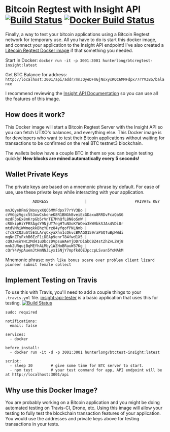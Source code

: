# Bitcoin Regtest with Insight API [![Build Status](https://travis-ci.org/hunterlong/btcregtest-insight.svg?branch=master)](https://travis-ci.org/hunterlong/btcregtest-insight) [![Docker Build Status](https://img.shields.io/docker/build/hunterlong/btcregtest-insight.svg)](https://hub.docker.com/r/hunterlong/btcregtest-insight)

Finally, a way to test your bitcoin applications using a Bitcoin Regtest network for temporary use. All you have to do is start this docker image, and connect your application to the Insight API endpoint! I've also created a [Litecoin Regtest Docker image](https://github.com/hunterlong/ltcregtest-insight) if that something you needed. 

Start in Docker: `docker run -it -p 3001:3001 hunterlong/btcregtest-insight:latest`

Get BTC Balance for address: `http://localhost:3001/api/addr/mnJQyeDFmGjNoxyxKQC6MMFdpx77rYV3Bo/balance`

I recommend reviewing the [Insight API Documentation](https://github.com/bitpay/insight-api) so you can use all the features of this image. 

## How does it work?
This Docker image will start a Bitcoin Regtest Server with the Insight API so you can fetch UTXO's balances, and everything else. This Docker image is for developers who want to test their Bitcoin applications without waiting for transactions to be confirmed on the real BTC testnet3 blockchain.

The wallets below have a couple BTC in them so you can begin testing quickly! **New blocks are mined automatically every 5 seconds!**

## Wallet Private Keys
The private keys are based on a mnemonic phrase by default. For ease of use, use these private keys while interacting with your application. 
```
            ADDRESS                |                     PRIVATE KEY

mnJQyeDFmGjNoxyxKQC6MMFdpx77rYV3Bo | cVVGgzVgcc5S3owCskoneK8R1BNGkBveiEcGDaxu8RRDvFcaQaSG
mzdF3oEx8mKrpGb5rVnTE7MhQfL8N8oSnW | cRGkipHiYFRSAgdY9NjUT7egHTuNXoKYWQea3kWVbkSJAs4VDi8r
mtdVMhiWWmegkkBhzYDrz84yfgofPNLNmb | cTc8XCQZuSt5E1LArqCxyaXhn1cQkvcBMAGQ159raPSQTuBpHWdi
mqNnZTyFxhB6EzF1iDEAp9enrT84fwd1X5 | cQ9JwsoYHC2Md41uDbczDVpsuWAeYjDDrDiGbCBZ4stZhZvLZWj8
mnk2URqujBqMEfhALMby1WZHoBRauW37Kg | cQrY4VypAuemJtHmNNJLyx1SNjY7mpfkdQEJpccpLSvan5YoMAkM
```
Mnemonic phrase: `myth like bonus scare over problem client lizard pioneer submit female collect`

## Implement Testing on Travis
To use this with Travis, you'll need to add a couple things to your `.travis.yml` file. [insight-api-tester](https://github.com/hunterlong/insight-api-tester) is a basic application that uses this for testing. [![Build Status](https://travis-ci.org/hunterlong/insight-api-tester.svg?branch=master)](https://travis-ci.org/hunterlong/insight-api-tester)
```
sudo: required

notifications:
  email: false

services:
  - docker

before_install:
  - docker run -it -d -p 3001:3001 hunterlong/btctest-insight:latest

script:
  - sleep 30        # give some time for BTC server to start.
  - npm test        # your test command for app, API endpoint will be at http://localhost:3001/api
```


## Why use this Docker Image?
You are probably working on a Bitcoin application and you might be doing automated testing on Travis-CI, Drone, etc. Using this image will allow your testing to fully test the blockchain transaction features of your application. You would use the addresses and private keys above for testing transactions in your tests. 
